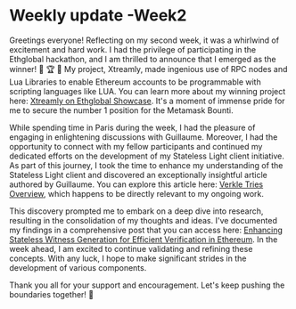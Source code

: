 # Weekly update -Week2

Greetings everyone! Reflecting on my second week, it was a whirlwind of excitement and hard work. I had the privilege of participating in the Ethglobal hackathon, and I am thrilled to announce that I emerged as the winner! 🚀 🏆 🎉 My project, Xtreamly, made ingenious use of RPC nodes and Lua Libraries to enable Ethereum accounts to be programmable with scripting languages like LUA. You can learn more about my winning project here: [Xtreamly on Ethglobal Showcase](https://ethglobal.com/showcase/xtreamly-bqyjk). It's a moment of immense pride for me to secure the number 1 position for the Metamask Bounti.

While spending time in Paris during the week, I had the pleasure of engaging in enlightening discussions with Guillaume. Moreover, I had the opportunity to connect with my fellow participants and continued my dedicated efforts on the development of my Stateless Light client initiative. As part of this journey, I took the time to enhance my understanding of the Stateless Light client and discovered an exceptionally insightful article authored by Guillaume. You can explore this article here: [Verkle Tries Overview](https://efdn.notion.site/efdn/Verkle-Tries-Overview-fc7a2ada8fc1474c9358d402c0367e8a), which happens to be directly relevant to my ongoing work.

This discovery prompted me to embark on a deep dive into research, resulting in the consolidation of my thoughts and ideas. I've documented my findings in a comprehensive post that you can access here: [Enhancing Stateless Witness Generation for Efficient Verification in Ethereum](https://ethresear.ch/t/enhancing-stateless-witness-generation-for-efficient-verification-in-ethereum/16194?u=sogolmalek). In the week ahead, I am excited to continue validating and refining these concepts. With any luck, I hope to make significant strides in the development of various components.

Thank you all for your support and encouragement. Let's keep pushing the boundaries together! 🌟
